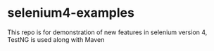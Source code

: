 # selenium4-examples
This repo is for demonstration of new features in selenium version 4, TestNG is used along with Maven
